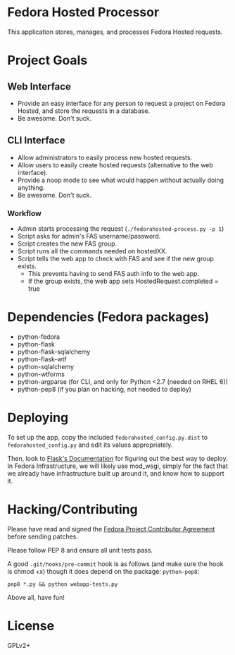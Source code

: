 # Fedora Hosted Processor

This application stores, manages, and processes Fedora Hosted requests.

# Project Goals

## Web Interface

* Provide an easy interface for any person to request a project on Fedora
  Hosted, and store the requests in a database.
* Be awesome. Don't suck.

## CLI Interface

* Allow administrators to easily process new hosted requests.
* Allow users to easily create hosted requests (alternative to the web interface).
* Provide a noop mode to see what would happen without actually doing anything.
* Be awesome. Don't suck.

### Workflow

* Admin starts processing the request (`./fedorahosted-process.py -p 1`)
* Script asks for admin's FAS username/password.
* Script creates the new FAS group.
* Script runs all the commands needed on hostedXX.
* Script tells the web app to check with FAS and see if the new group exists.
  * This prevents having to send FAS auth info to the web app.
  * If the group exists, the web app sets HostedRequest.completed = true

# Dependencies (Fedora packages)

* python-fedora
* python-flask
* python-flask-sqlalchemy
* python-flask-wtf
* python-sqlalchemy
* python-wtforms
* python-argparse (for CLI, and only for Python <2.7 (needed on RHEL 6))
* python-pep8 (if you plan on hacking, not needed to deploy)

# Deploying

To set up the app, copy the included `fedorahosted_config.py.dist` to
`fedorahosted_config.py` and edit its values appropriately.

Then, look to [Flask's Documentation](http://flask.pocoo.org/docs/deploying/)
for figuring out the best way to deploy. In Fedora Infrastructure, we will
likely use mod_wsgi, simply for the fact that we already have infrastructure
built up around it, and know how to support it.

# Hacking/Contributing

Please have read and signed the
[Fedora Project Contributor Agreement](http://da.gd/fpca) before sending
patches.

Please follow PEP 8 and ensure all unit tests pass.

A good `.git/hooks/pre-commit` hook is as follows (and make sure the hook is
chmod +x) though it does depend on the package: `python-pep8`:

`pep8 *.py && python webapp-tests.py`

Above all, have fun!
  
# License

GPLv2+
